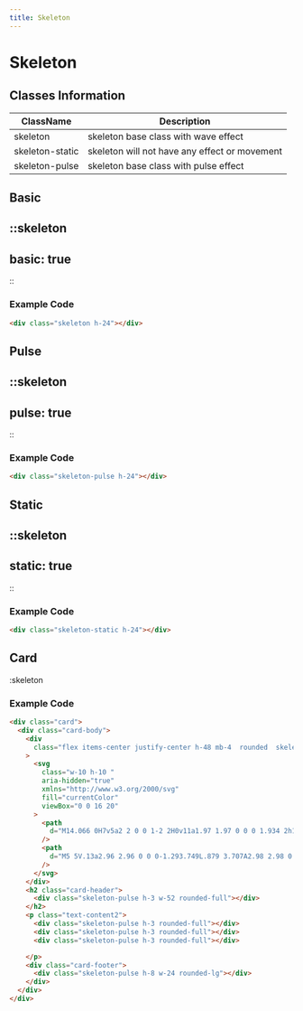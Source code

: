 ```yaml
---
title: Skeleton
---
```


# Skeleton

## Classes Information

| ClassName       | Description                                   |
| --------------- | --------------------------------------------- |
| skeleton        | skeleton base class with wave effect          |
| skeleton-static | skeleton will not have any effect or movement |
| skeleton-pulse  | skeleton base class with pulse effect         |

## Basic

::skeleton
---
basic: true
---
::

### Example Code

```html [html]
<div class="skeleton h-24"></div>

```

## Pulse

::skeleton
---
pulse: true
---
::

### Example Code

```html [html]
<div class="skeleton-pulse h-24"></div>
```

## Static

::skeleton
---
static: true
---
::

### Example Code

```html [html]
<div class="skeleton-static h-24"></div>

```

## Card

:skeleton

### Example Code

```html [html]
<div class="card">
  <div class="card-body">
    <div
      class="flex items-center justify-center h-48 mb-4  rounded  skeleton-pulse"
    >
      <svg
        class="w-10 h-10 "
        aria-hidden="true"
        xmlns="http://www.w3.org/2000/svg"
        fill="currentColor"
        viewBox="0 0 16 20"
      >
        <path
          d="M14.066 0H7v5a2 2 0 0 1-2 2H0v11a1.97 1.97 0 0 0 1.934 2h12.132A1.97 1.97 0 0 0 16 18V2a1.97 1.97 0 0 0-1.934-2ZM10.5 6a1.5 1.5 0 1 1 0 2.999A1.5 1.5 0 0 1 10.5 6Zm2.221 10.515a1 1 0 0 1-.858.485h-8a1 1 0 0 1-.9-1.43L5.6 10.039a.978.978 0 0 1 .936-.57 1 1 0 0 1 .9.632l1.181 2.981.541-1a.945.945 0 0 1 .883-.522 1 1 0 0 1 .879.529l1.832 3.438a1 1 0 0 1-.031.988Z"
        />
        <path
          d="M5 5V.13a2.96 2.96 0 0 0-1.293.749L.879 3.707A2.98 2.98 0 0 0 .13 5H5Z"
        />
      </svg>
    </div>
    <h2 class="card-header">
      <div class="skeleton-pulse h-3 w-52 rounded-full"></div>
    </h2>
    <p class="text-content2">
      <div class="skeleton-pulse h-3 rounded-full"></div>
      <div class="skeleton-pulse h-3 rounded-full"></div>
      <div class="skeleton-pulse h-3 rounded-full"></div>

    </p>
    <div class="card-footer">
      <div class="skeleton-pulse h-8 w-24 rounded-lg"></div>
    </div>
  </div>
</div>
```
